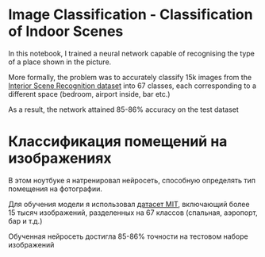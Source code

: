 # Image Classification - Classification of Indoor Scenes

In this notebook, I trained a neural network capable of recognising the type of a place shown in the picture. 

More formally, the problem was to accurately classify 15k images from the <a href="http://web.mit.edu/torralba/www/indoor.html">Interior Scene Recognition dataset</a> into 67 classes, each corresponding to a different space (bedroom, airport inside, bar etc.)

As a result, the network attained 85-86% accuracy on the test dataset

# Классификация помещений на изображениях

В этом ноутбуке я натренировал нейросеть, способную определять тип помещения на фотографии. 

Для обучения модели я использовал <a href="http://web.mit.edu/torralba/www/indoor.html">датасет MIT</a>, включающий более 15 тысяч изображений, разделенных на 67 классов (спальная, аэропорт, бар и т.д.)

Обученная нейросеть достигла 85-86% точности на тестовом наборе изображений
